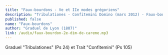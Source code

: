 ```yaml
---
title: "Faux-bourdons - Ve et IIe modes grégoriens"
description: "Tribulationes - Confitemini Domino (mars 2012) - Faux-bourdon 2e dim. de Carême.mp3"
published: false
name: "Faux-bourdons"
author: "Graduel de Lyon (1807)"
link: /audio/faux-bourdon-2e-dim-de-careme.mp3
---
```


Graduel &quot;Tribulationes&quot; (Ps 24) et Trait &quot;Confitemini&quot; (Ps 105)